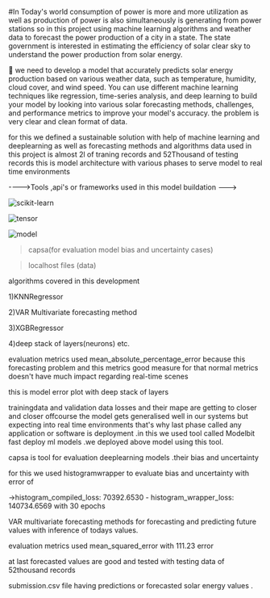#In Today's world consumption of power is more and more utilization as well as production of power is also simultaneously is generating from power stations so in this project  using machine learning algorithms and weather data to forecast the power production of a city in a state. The state government is interested in estimating the efficiency of solar clear sky to understand the power production from solar energy.

🧐 we need to develop a model that accurately predicts solar energy production based on various weather data, such as temperature, humidity, cloud cover, and wind speed. You can use different machine learning techniques like regression, time-series analysis, and deep learning to build your model
 by looking into various solar forecasting methods, challenges, and performance metrics to improve your model's accuracy.
 the problem is very clear and clean format of data.
 
 for this we defined a sustainable solution with help of machine learning and deeplearning as well as forecasting methods and algorithms
 data used in this project is almost 2l of traning records  and 52Thousand of testing records
 this is model architecture with various phases to serve model to real time environments
 
 
 ---->Tools ,api's or frameworks used in this model buildation --->
 
 ![scikit-learn](https://user-images.githubusercontent.com/99581144/236625346-b26eb5d1-55f3-44e3-aa25-745c26fb4436.png)
 
 ![tensor](https://user-images.githubusercontent.com/99581144/236625365-37de8408-b4df-4ae6-8f85-cdf48d33a537.png)
 
![model](https://user-images.githubusercontent.com/99581144/236625379-ab001be6-d18f-45a2-9f12-c8bc5c19b42c.jpeg)


 
 >capsa(for evaluation model bias and uncertainty cases)
 
 >localhost files (data)
 
 algorithms covered in this development
 
 1)KNNRegressor
 
 2)VAR Multivariate forecasting method 
 
 3)XGBRegressor
 
 4)deep stack of layers(neurons) etc.
 
 evaluation metrics used mean_absolute_percentage_error because this forecasting problem and this metrics good measure for that normal metrics doesn't have much impact regarding real-time scenes
 
 
 this is model error plot with deep stack of layers
 


 
 trainingdata and validation data losses and their mape are getting to closer and closer offcourse the model gets generalised well in our systems but expecting into real time environments that's why last phase called any application or software is deployment .in this we used tool called Modelbit fast deploy ml models .we deployed above model using this tool.
 
 capsa is tool for evaluation deeplearning models .their bias and uncertainty
 
 for this we used histogramwrapper to evaluate bias and uncertainty with error of 
 
 ->histogram_compiled_loss: 70392.6530 - histogram_wrapper_loss: 140734.6569 with 30 epochs
 
 VAR multivariate forecasting methods for forecasting and predicting future values with inference of todays values.
 
 evaluation metrics used mean_squared_error with 111.23 error
 
 at last forecasted values are good and tested with testing data of 52thousand records
 
 submission.csv file having predictions or forecasted solar energy values
.
 
